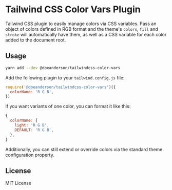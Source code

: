 # Tailwind CSS Color Vars Plugin

Tailwind CSS plugin to easily manage colors via CSS variables. Pass an object of colors defined in RGB format and the theme's `colors`, `fill` and `stroke` will automatically have them, as well as a CSS variable for each color added to the document root.

## Usage

```bash
yarn add --dev @doeanderson/tailwindcss-color-vars
```

Add the following plugin to your `tailwind.config.js` file:

```js
require('@doeanderson/tailwindcss-color-vars')({
  colorName: 'R G B',
})
```

If you want variants of one color, you can format it like this:

```js
{
  colorName: {
    light: 'R G B',
    DEFAULT: 'R G B',
  },
}
```

Additionally, you can still extend or override colors via the standard theme configuration property.

## License

MIT License
